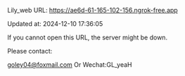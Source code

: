 Lily_web URL: https://ae6d-61-165-102-156.ngrok-free.app

Updated at: 2024-12-10 17:36:05

If you cannot open this URL, the server might be down.

Please contact: 

goley04@foxmail.com Or Wechat:GL_yeaH